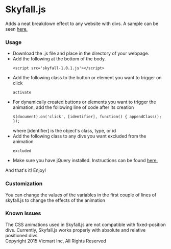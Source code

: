<h1>Skyfall.js</h1>
Adds a neat breakdown effect to any website with divs. A sample can be seen <a href="http://htmlpreview.github.io/?https://github.com/Vicmart1/Skyfall/blob/master/sample.html">here.</a>
<h3>Usage</h3>
<ul>
<li>Download the .js file and place in the directory of your webpage.</li>
<li>Add the following at the bottom of the body.<pre><code>&lt;script src='skyfall-1.0.1.js'>&lt;/script></code></pre></li>
<li>Add the following class to the button or element you want to trigger on click <pre><code>activate</code></pre></li>
<li>For dynamically created buttons or elements you want to trigger the animation, add the following line of code after its creation
<pre><code>$(document).on('click', [identifier], function() { appendClass(); });</pre></code>
where [identifier] is the object's class, type, or id</li>
<li>Add the following class to any divs you want excluded from the animation
<pre><code>excluded</code></pre></li>
<li>Make sure you have jQuery installed. Instructions can be found <a href="http://www.w3schools.com/jquery/jquery_get_started.asp">here.</a></li>
</ul>
And that's it! Enjoy!
<h3>Customization</h3>
You can change the values of the variables in the first couple of lines of skyfall.js to change the effects of the animation
<h3>Known Issues</h3>
The CSS animations used in Skyfall.js are not compatible with fixed-position divs. Currently, Skyfall.js works properly with absolute and relative positioned divs.
<footer>Copyright 2015 Vicmart Inc, All Rights Reserved</footer>
